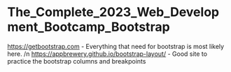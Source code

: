 # The_Complete_2023_Web_Development_Bootcamp_Bootstrap
https://getbootstrap.com - Everything that need for bootstrap is most likely here. /n
https://appbrewery.github.io/bootstrap-layout/ - Good site to practice the bootstrap columns and breakpoints

